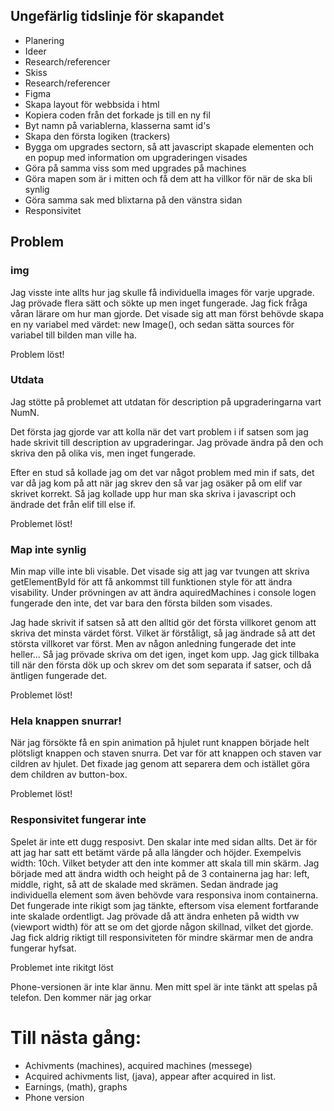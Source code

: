 ## Ungefärlig tidslinje för skapandet
- Planering
- Ideer
- Research/referencer
- Skiss
- Research/referencer
- Figma
- Skapa layout för webbsida i html
- Kopiera coden från det forkade js till en ny fil
- Byt namn på variablerna, klasserna samt id's
- Skapa den första logiken (trackers)
- Bygga om upgrades sectorn, så att javascript skapade elementen och en popup med information om upgraderingen visades
- Göra på samma viss som med upgrades på machines
- Göra mapen som är i mitten och få dem att ha villkor för när de ska bli synlig
- Göra samma sak med blixtarna på den vänstra sidan
- Responsivitet


## Problem

### img
Jag visste inte allts hur jag skulle få individuella images för varje upgrade. Jag prövade flera sätt och sökte up men inget fungerade. Jag fick fråga våran lärare om hur man gjorde. Det visade sig att man först behövde skapa en ny variabel med värdet: new Image(), och sedan sätta sources för variabel till bilden man ville ha.

Problem löst!

### Utdata
Jag stötte på problemet att utdatan för description på upgraderingarna vart NumN. 

Det första jag gjorde var att kolla när det vart problem i if satsen som jag hade skrivit till description av upgraderingar. Jag prövade ändra på den och skriva den på olika vis, men inget fungerade. 

Efter en stud så kollade jag om det var något problem med min if sats, det var då jag kom på att när jag skrev den så var jag osäker på om elif var skrivet korrekt. Så jag kollade upp hur man ska skriva i javascript och ändrade det från elif till else if.

Problemet löst!

### Map inte synlig
Min map ville inte bli visable. Det visade sig att jag var tvungen att skriva getElementById för att få ankommst till funktionen style för att ändra visability. 
Under prövningen av att ändra aquiredMachines i console logen fungerade den inte, det var bara den första bilden som visades. 

Jag hade skrivit if satsen så att den alltid gör det första villkoret genom att skriva det minsta värdet först. Vilket är förståligt, så jag ändrade så att det största villkoret var först. Men av någon anledning fungerade det inte heller... Så jag prövade skriva om det igen, inget kom upp. Jag gick tillbaka till när den första dök up och skrev om det som separata if satser, och då äntligen fungerade det.

Problemet löst!


### Hela knappen snurrar!

När jag försökte få en spin animation på hjulet runt knappen började helt plötsligt knappen och staven snurra. Det var för att knappen och staven var cildren av hjulet. Det fixade jag genom att separera dem och istället göra dem children av button-box.

Problemet löst!

### Responsivitet fungerar inte

Spelet är inte ett dugg resposivt. Den skalar inte med sidan allts. Det är för att jag har satt ett betämt värde på alla längder och höjder. Exempelvis width: 10ch. Vilket betyder att den inte kommer att skala till min skärm. Jag började med att ändra width och height på de 3 containerna jag har: left, middle, right, så att de skalade med skrämen. Sedan ändrade jag individuella element som även behövde vara responsiva inom containerna. Det fungerade inte rikigt som jag tänkte, eftersom visa element fortfarande inte skalade ordentligt. Jag prövade då att ändra enheten på width vw (viewport width) för att se om det gjorde någon skillnad, vilket det gjorde. Jag fick aldrig riktigt till responsiviteten för mindre skärmar men de andra fungerar hyfsat.

Problemet inte rikitgt löst


Phone-versionen är inte klar ännu. Men mitt spel är inte tänkt att spelas på telefon. Den kommer när jag orkar

# Till nästa gång:
- Achivments (machines), acquired machines (messege)
- Acquired achivments list, (java), appear after acquired in list.
- Earnings, (math), graphs
- Phone version